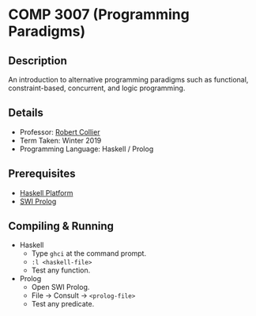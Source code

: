 # COMP 3007 (Programming Paradigms)

## Description 
An introduction to alternative programming paradigms such as functional, constraint-based, concurrent, and logic programming.

## Details
* Professor: [Robert Collier](https://carleton.ca/scs/people/robert-collier/)
* Term Taken: Winter 2019
* Programming Language: Haskell / Prolog

## Prerequisites
* [Haskell Platform](https://www.haskell.org/downloads/)
* [SWI Prolog](http://www.swi-prolog.org/)

## Compiling & Running
* Haskell
  - Type `ghci` at the command prompt.
  - `:l <haskell-file>`
  - Test any function.
* Prolog
  - Open SWI Prolog.
  - File -> Consult -> `<prolog-file>`
  - Test any predicate.